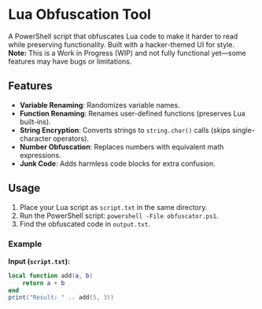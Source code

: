 # Lua Obfuscation Tool

A PowerShell script that obfuscates Lua code to make it harder to read while preserving functionality. Built with a hacker-themed UI for style.  
**Note:** This is a Work in Progress (WIP) and not fully functional yet—some features may have bugs or limitations.

## Features
- **Variable Renaming**: Randomizes variable names.
- **Function Renaming**: Renames user-defined functions (preserves Lua built-ins).
- **String Encryption**: Converts strings to `string.char()` calls (skips single-character operators).
- **Number Obfuscation**: Replaces numbers with equivalent math expressions.
- **Junk Code**: Adds harmless code blocks for extra confusion.

## Usage
1. Place your Lua script as `script.txt` in the same directory.
2. Run the PowerShell script: `powershell -File obfuscator.ps1`.
3. Find the obfuscated code in `output.txt`.

### Example
**Input (`script.txt`):**
```lua
local function add(a, b)
    return a + b
end
print("Result: " .. add(5, 3))
